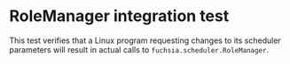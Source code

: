 # RoleManager integration test

This test verifies that a Linux program requesting changes to its scheduler
parameters will result in actual calls to `fuchsia.scheduler.RoleManager`.
